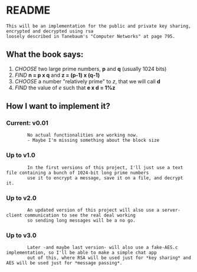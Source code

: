 
# README

    This will be an implementation for the public and private key sharing, encrypted and decrypted using rsa
    loosely described in Tanebaum's "Computer Networks" at page 795.

## What the book says:
1) *CHOOSE* two large prime numbers, **p** and **q** (usually 1024 bits)
2) *FIND* **n = p x q** and **z = (p-1) x (q-1)**
3) *CHOOSE* a number "relatively prime" to *z*, that we will call **d**
4) *FIND* the value of *e* such that **e x d = 1%z**

## How I want to implement it?
### Current: v0.01
            No actual functionalities are working now.
            - Maybe I'm missing something about the block size
### Up to v1.0
            In the first versions of this project, I'll just use a text file containing a bunch of 1024-bit long prime numbers
            use it to encrypt a message, save it on a file, and decrypt it.

### Up to v2.0
            An updated version of this project will also use a server-client communication to see the real deal working
            so sending long messages will be a no go.

### Up to v3.0
            Later -and maybe last version- will also use a fake-AES.c implementation, so I'll be able to make a simple chat app
            out of this, where RSA will be used just for *key sharing* and AES will be used just for *message passing*.
